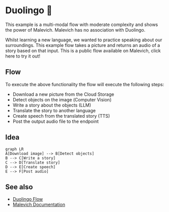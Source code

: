 # Duolingo :rocket:

This example is a multi-modal flow with moderate complexity and shows the power of Malevich. Malevich has no association with Duolingo.

Whilst learning a new language, we wanted to practice speaking about our surroundings. This example flow takes a picture and returns an audio of a story based on that input. This is a public flow available on Malevich, click here to try it out!

## Flow

To execute the above functionality the flow will execute the following steps:

- Download a new picture from the Cloud Storage
- Detect objects on the image (Сomputer Vision)
- Write a story about the objects (LLM)
- Translate the story to another language
- Create speech from the translated story (TTS)
- Post the output audio file to the endpoint

## Idea

```mermaid
graph LR
A[Download image] --> B[Detect objects]
B --> C[Write a story]
C --> D[Translate story]
D --> E[Create speech]
E --> F[Post audio]
```

## See also

- [Duolingo Flow](https://space.malevich.ai/workspace?compId=io.whywhy.newsletter)
- [Malevich Documentation](https://docs.malevich.ai/docs/examples/duolingo)




